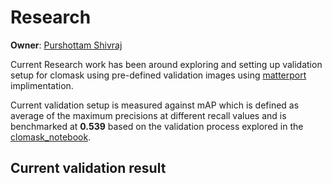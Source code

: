 # Research

**Owner**: [Purshottam Shivraj](https://github.com/pshivraj)

Current Research work has been around exploring and setting up validation setup for clomask using pre-defined validation images using [matterport](https://github.com/matterport/Mask_RCNN) implimentation. 

Current validation setup is measured against mAP which is defined as average of the maximum precisions at different recall values and is benchmarked at **0.539** based on the validation process explored in the [clomask_notebook](https://github.com/havanagrawal/clomask/blob/validation_setup/research/clomask_notebook.ipynb).

## Current validation result
